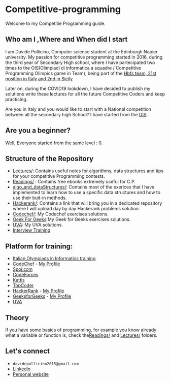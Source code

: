 # Competitive-programming
Welcome to my Competitie Programming guide. 

## Who am I ,Where and When did I start

I am Davide Pollicino, Computer science student at the Edinburgh Napier university. 
My passion for competitive programming started in 2016, during the third year of Secondary High school, where I have partecipated two times to the OIS(Olimpiadi di informatica a squadre / Competitive Programming Olimpics game in Team), being part of the [Hbfs team, 21st position in Italy and 2nd in Sicily](https://squadre.olinfo.it/edition/9/team/sic20)  

Later on, during the COVID19 lookdown, I have decided to publish my solutions write these lectures for all the future Competitive Coders and keep practicing. 

Are you in Italy and you would like to start with a National competition between all the secondary high School? I have started from the [OIS](https://squadre.olinfo.it/).

## Are you a beginner?

Well, Everyone started from the same level : 0. 

## Structure of the Repository

* [Lectures/](Lectures/): Contains useful notes for algorithms, data structures and tips for your competitive Programming contests. 
* [Readings/](https://github.com/omonimus1/competitive-programming/tree/master/Reading) : Contains free ebooks extremely useful for C.P.
* [algo_and_dataStructures/](algo_and_dataStructure/): Contains most of the exerices that I have implemented to learn how to use a specific data structures and how to use their buit-in methods.
* [Hackerank/](https://github.com/omonimus1/competitive-programming/blob/master/HackerRank/README.md): Contains a link that will bring you in a dedicated repository where I will upload day by day Hackerank problems solution.
* [Codechef/](codechef/): My Codechef exercises solutions.
* [Geek For Geeks](geekforgeeks/):My Geek for Geeks exercises solutions.
* [UVA](UVA/): My UVA solutions.
* [Interview Training](geekforgeeks/must-to-do-interview-process) 


## Platform for training:
* [Italian Olympiads in Informatics training](https://training.olinfo.it/#/overview)
* [CodeChef](https://www.codechef.com/) - [My Profile](https://www.codechef.com/users/omonimus)
* [Spoj.com](https://www.spoj.com/)
* [CodeForces](https://codeforces.com/)
* [Kattis](https://open.kattis.com/)
* [TopCoder](https://www.topcoder.com/)
* [HackerRank](https://www.hackerrank.com/) - [My Profile](https://www.hackerrank.com/davidepollicino1)
* [GeeksforGeeks](https://www.geeksforgeeks.org/) - [My Profile](https://auth.geeksforgeeks.org/user/davidepollicino2015/practice/)
* [UVA](https://onlinejudge.org/)


## Theory

If you have some basics of programming, for example you know already what a variable or function is, check the[Readings/](https://github.com/omonimus1/competitive-programming/tree/master/Reading) and [Lectures/](https://github.com/omonimus1/competitive-programming/tree/master/Lectures) folders.

## Let's connect

* ```davidepollicino2015@gmail.com```
* [Linkedin](https://www.linkedin.com/in/davidepollicino7/)
* [Personal website](http://davidepollicino.com/)
